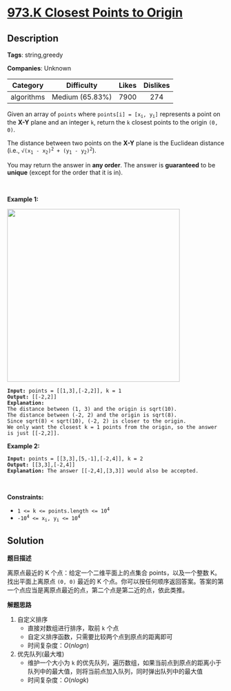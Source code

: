 # [973.K Closest Points to Origin](https://leetcode.com/problems/k-closest-points-to-origin/description/)

## Description

**Tags**: string,greedy

**Companies**: Unknown

|  Category  |   Difficulty    | Likes | Dislikes |
| :--------: | :-------------: | :---: | :------: |
| algorithms | Medium (65.83%) | 7900  |   274    |

<p>Given an array of <code>points</code> where <code>points[i] = [x<sub>i</sub>, y<sub>i</sub>]</code> represents a point on the <strong>X-Y</strong> plane and an integer <code>k</code>, return the <code>k</code> closest points to the origin <code>(0, 0)</code>.</p>
<p>The distance between two points on the <strong>X-Y</strong> plane is the Euclidean distance (i.e., <code>&radic;(x<sub>1</sub> - x<sub>2</sub>)<sup>2</sup> + (y<sub>1</sub> - y<sub>2</sub>)<sup>2</sup></code>).</p>
<p>You may return the answer in <strong>any order</strong>. The answer is <strong>guaranteed</strong> to be <strong>unique</strong> (except for the order that it is in).</p>
<p>&nbsp;</p>
<p><strong class="example">Example 1:</strong></p>
<img alt="" src="https://assets.leetcode.com/uploads/2021/03/03/closestplane1.jpg" style="width: 400px; height: 400px;" />
<pre><code><strong>Input:</strong> points = [[1,3],[-2,2]], k = 1
<strong>Output:</strong> [[-2,2]]
<strong>Explanation:</strong>
The distance between (1, 3) and the origin is sqrt(10).
The distance between (-2, 2) and the origin is sqrt(8).
Since sqrt(8) &lt; sqrt(10), (-2, 2) is closer to the origin.
We only want the closest k = 1 points from the origin, so the answer is just [[-2,2]].</code></pre>
<p><strong class="example">Example 2:</strong></p>
<pre><code><strong>Input:</strong> points = [[3,3],[5,-1],[-2,4]], k = 2
<strong>Output:</strong> [[3,3],[-2,4]]
<strong>Explanation:</strong> The answer [[-2,4],[3,3]] would also be accepted.</code></pre>
<p>&nbsp;</p>
<p><strong>Constraints:</strong></p>
<ul>
  <li><code>1 &lt;= k &lt;= points.length &lt;= 10<sup>4</sup></code></li>
  <li><code>-10<sup>4</sup> &lt;= x<sub>i</sub>, y<sub>i</sub> &lt;= 10<sup>4</sup></code></li>
</ul>

## Solution

**题目描述**

离原点最近的 K 个点：给定一个二维平面上的点集合 points，以及一个整数 K。找出平面上离原点 `(0, 0)` 最近的 K 个点。你可以按任何顺序返回答案。答案的第一个点应当是离原点最近的点，第二个点是第二近的点，依此类推。

**解题思路**

1. 自定义排序
   - 直接对数组进行排序，取前 `k` 个点
   - 自定义排序函数，只需要比较两个点到原点的距离即可
   - 时间复杂度：$O(nlogn)$
2. 优先队列(最大堆)
   - 维护一个大小为 `k` 的优先队列，遍历数组，如果当前点到原点的距离小于队列中的最大值，则将当前点加入队列，同时弹出队列中的最大值
   - 时间复杂度：$O(nlogk)$
